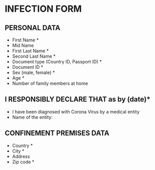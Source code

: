 # INFECTION FORM
## PERSONAL DATA
* First Name * 
* Mid Name 
* First Last Name * 
* Second Last Name * 
* Document type (Country ID, Passport ID) * 
* Document ID * 
* Sex (male, female) * 
* Age * 
* Number of family members at home

## I RESPONSIBLY DECLARE THAT as by (date)*
* I have been diagnosed with Corona Virus by a medical entity 
* Name of the entity:

## CONFINEMENT PREMISES DATA
* Country *
* City *
* Address
* Zip code *

